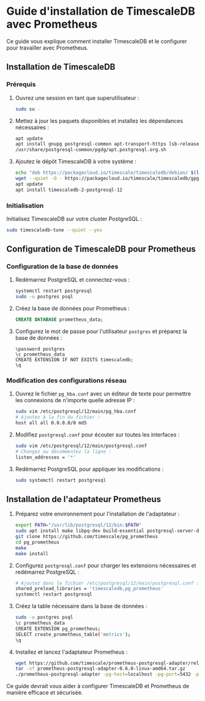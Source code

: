 # Guide d'installation de TimescaleDB avec Prometheus

Ce guide vous explique comment installer TimescaleDB et le configurer pour travailler avec Prometheus.

## Installation de TimescaleDB

### Prérequis

1. Ouvrez une session en tant que superutilisateur :
   ```bash
   sudo su -
   ```

2. Mettez à jour les paquets disponibles et installez les dépendances nécessaires :
   ```bash
   apt update
   apt install gnupg postgresql-common apt-transport-https lsb-release wget
   /usr/share/postgresql-common/pgdg/apt.postgresql.org.sh
   ```

3. Ajoutez le dépôt TimescaleDB à votre système :
   ```bash
   echo "deb https://packagecloud.io/timescale/timescaledb/debian/ $(lsb_release -c -s) main" | sudo tee /etc/apt/sources.list.d/timescaledb.list
   wget --quiet -O - https://packagecloud.io/timescale/timescaledb/gpgkey | sudo apt-key add -
   apt update
   apt install timescaledb-2-postgresql-12
   ```

### Initialisation

Initialisez TimescaleDB sur votre cluster PostgreSQL :
```bash
sudo timescaledb-tune --quiet --yes
```

## Configuration de TimescaleDB pour Prometheus

### Configuration de la base de données

1. Redémarrez PostgreSQL et connectez-vous :
   ```bash
   systemctl restart postgresql
   sudo -u postgres psql
   ```

2. Créez la base de données pour Prometheus :
   ```sql
   CREATE DATABASE prometheus_data;
   ```

3. Configurez le mot de passe pour l'utilisateur `postgres` et préparez la base de données :
   ```psql
   \password postgres
   \c prometheus_data
   CREATE EXTENSION IF NOT EXISTS timescaledb;
   \q
   ```

### Modification des configurations réseau

1. Ouvrez le fichier `pg_hba.conf` avec un éditeur de texte pour permettre les connexions de n'importe quelle adresse IP :
   ```bash
   sudo vim /etc/postgresql/12/main/pg_hba.conf
   # Ajoutez à la fin du fichier :
   host all all 0.0.0.0/0 md5
   ```

2. Modifiez `postgresql.conf` pour écouter sur toutes les interfaces :
   ```bash
   sudo vim /etc/postgresql/12/main/postgresql.conf
   # Changez ou décommentez la ligne :
   listen_addresses = '*'
   ```

3. Redémarrez PostgreSQL pour appliquer les modifications :
   ```bash
   sudo systemctl restart postgresql
   ```

## Installation de l'adaptateur Prometheus

1. Préparez votre environnement pour l'installation de l'adaptateur :
   ```bash
   export PATH="/usr/lib/postgresql/12/bin:$PATH"
   sudo apt install make libpq-dev build-essential postgresql-server-dev-12
   git clone https://github.com/timescale/pg_prometheus
   cd pg_prometheus
   make
   make install
   ```

2. Configurez `postgresql.conf` pour charger les extensions nécessaires et redémarrez PostgreSQL :
   ```bash
   # Ajoutez dans le fichier /etc/postgresql/12/main/postgresql.conf :
   shared_preload_libraries = 'timescaledb,pg_prometheus'
   systemctl restart postgresql
   ```

3. Créez la table nécessaire dans la base de données :
   ```bash
   sudo -u postgres psql
   \c prometheus_data
   CREATE EXTENSION pg_prometheus;
   SELECT create_prometheus_table('metrics');
   \q
   ```

4. Installez et lancez l'adaptateur Prometheus :
   ```bash
   wget https://github.com/timescale/prometheus-postgresql-adapter/releases/download/v0.6.0/prometheus-postgresql-adapter-0.6.0-linux-amd64.tar.gz
   tar -xf prometheus-postgresql-adapter-0.6.0-linux-amd64.tar.gz
   ./prometheus-postgresql-adapter -pg-host=localhost -pg-port=5432 -pg-user=postgres -pg-password=password -pg-database=prometheus_data -web-listen-address=:9201
   ```

Ce guide devrait vous aider à configurer TimescaleDB et Prometheus de manière efficace et sécurisée.